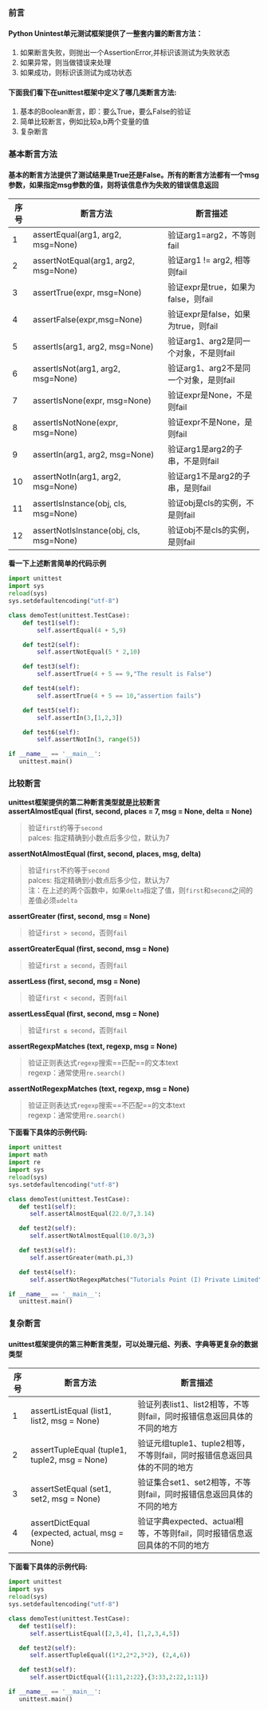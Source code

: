 ### 前言
  #### Python Unintest单元测试框架提供了一整套内置的断言方法：
  1. 如果断言失败，则抛出一个AssertionError,并标识该测试为失败状态
  2. 如果异常，则当做错误来处理
  3. 如果成功，则标识该测试为成功状态

  #### 下面我们看下在unittest框架中定义了哪几类断言方法:
  1. 基本的Boolean断言，即：要么True，要么False的验证
  2. 简单比较断言，例如比较a,b两个变量的值
  3. 复杂断言
  
### 基本断言方法
#### 基本的断言方法提供了测试结果是True还是False。所有的断言方法都有一个msg参数，如果指定msg参数的值，则将该信息作为失败的错误信息返回
  |序号|			断言方法               		|			断言描述                     |
  |---|---------------------------------------|---------------------------------------|
  |1	|assertEqual(arg1, arg2, msg=None)		|	验证arg1=arg2，不等则fail            	|
  |2  |assertNotEqual(arg1, arg2, msg=None)	|	验证arg1 != arg2, 相等则fail			|
  |3  |assertTrue(expr, msg=None)				|	验证expr是true，如果为false，则fail	|
  |4	|assertFalse(expr,msg=None)				| 	验证expr是false，如果为true，则fail 	|
  |5	|assertIs(arg1, arg2, msg=None)			| 	验证arg1、arg2是同一个对象，不是则fail	|
  |6	|assertIsNot(arg1, arg2, msg=None)		| 	验证arg1、arg2不是同一个对象，是则fail 	|
  |7	|assertIsNone(expr, msg=None)			| 	验证expr是None，不是则fail 			|
  |8	|assertIsNotNone(expr, msg=None)		| 	验证expr不是None，是则fail 			|
  |9	|assertIn(arg1, arg2, msg=None)			| 	验证arg1是arg2的子串，不是则fail 		|
  |10 |assertNotIn(arg1, arg2, msg=None)		| 	验证arg1不是arg2的子串，是则fail 		|
  |11 |assertIsInstance(obj, cls, msg=None)	| 	验证obj是cls的实例，不是则fail 		|
  |12 |assertNotIsInstance(obj, cls, msg=None)| 	验证obj不是cls的实例，是则fail			|
  
  **看一下上述断言简单的代码示例**
  
  ```Python
  import unittest
  import sys
  reload(sys)
  sys.setdefaultencoding("utf-8")

  class demoTest(unittest.TestCase):
      def test1(self):
          self.assertEqual(4 + 5,9)

      def test2(self):
          self.assertNotEqual(5 * 2,10)

      def test3(self):
          self.assertTrue(4 + 5 == 9,"The result is False")

      def test4(self):
          self.assertTrue(4 + 5 == 10,"assertion fails")

      def test5(self):
          self.assertIn(3,[1,2,3])

      def test6(self):
          self.assertNotIn(3, range(5))

  if __name__ == '__main__':
     unittest.main()
  ```

### 比较断言
  **unittest框架提供的第二种断言类型就是比较断言**<br>
  **assertAlmostEqual (first, second, places = 7, msg = None, delta = None)**<br>
  > 验证`first`约等于`second`<br>
  > palces: 指定精确到小数点后多少位，默认为7<br>

  **assertNotAlmostEqual (first, second, places, msg, delta)**<br>
  > 验证`first`不约等于`second`<br>
  > palces: 指定精确到小数点后多少位，默认为7<br>
  > 注：在上述的两个函数中，如果`delta`指定了值，则`first`和`second`之间的差值必须`≤delta`<br>

  **assertGreater (first, second, msg = None)**<br>
  > 验证`first > second`，否则`fail`<br>
  
  **assertGreaterEqual (first, second, msg = None)**<br>
  > 验证`first ≥ second`，否则`fail`<br>

  **assertLess (first, second, msg = None)**<br>
  > 验证`first < second`，否则`fail`<br>

  **assertLessEqual (first, second, msg = None)**<br>
  > 验证`first ≤ second`，否则`fail`<br>

  **assertRegexpMatches (text, regexp, msg = None)**<br>
  > 验证正则表达式`regexp`搜索==匹配==的文本text<br>
  > regexp：通常使用`re.search()`<br>

  **assertNotRegexpMatches (text, regexp, msg = None)**<br>
  > 验证正则表达式`regexp`搜索==不匹配==的文本text<br>
  > regexp：通常使用`re.search()`<br>
  
  **下面看下具体的示例代码:**
  ```Python
  import unittest
  import math
  import re
  import sys
  reload(sys)
  sys.setdefaultencoding("utf-8")

  class demoTest(unittest.TestCase):
     def test1(self):
        self.assertAlmostEqual(22.0/7,3.14)

     def test2(self):
        self.assertNotAlmostEqual(10.0/3,3)

     def test3(self):
        self.assertGreater(math.pi,3)

     def test4(self):
        self.assertNotRegexpMatches("Tutorials Point (I) Private Limited","Point")

  if __name__ == '__main__':
     unittest.main()
  ```
### 复杂断言
#### unittest框架提供的第三种断言类型，可以处理元组、列表、字典等更复杂的数据类型
  |序号  |			断言方法               		|			断言描述                     |
  |---|---------------------------------------|---------------------------------------|
  |1	|assertListEqual (list1, list2, msg = None)		|	验证列表list1、list2相等，不等则fail，同时报错信息返回具体的不同的地方|
  |2  |assertTupleEqual (tuple1, tuple2, msg = None)	|	验证元组tuple1、tuple2相等，不等则fail，同时报错信息返回具体的不同的地方|
  |3  |assertSetEqual (set1, set2, msg = None)|	验证集合set1、set2相等，不等则fail，同时报错信息返回具体的不同的地方|
  |4	|assertDictEqual (expected, actual, msg = None)|验证字典expected、actual相等，不等则fail，同时报错信息返回具体的不同的地方|
  
  **下面看下具体的示例代码:**
  ```Python
  import unittest
  import sys
  reload(sys)
  sys.setdefaultencoding("utf-8")

  class demoTest(unittest.TestCase):
     def test1(self):
        self.assertListEqual([2,3,4], [1,2,3,4,5])

     def test2(self):
        self.assertTupleEqual((1*2,2*2,3*2), (2,4,6))

     def test3(self):
        self.assertDictEqual({1:11,2:22},{3:33,2:22,1:11})

  if __name__ == '__main__':
     unittest.main()
  ```
